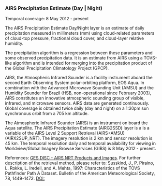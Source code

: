 ### AIRS Precipitation Estimate (Day | Night)
Temporal coverage: 8 May 2012 - present

The AIRS Precipitation Estimate Day/Night layer is an estimate of daily precipitation measured in millimeters (mm) using cloud-related parameters of cloud-top pressure, fractional cloud cover, and cloud-layer relative humidity.

The precipitation algorithm is a regression between these parameters and some observed precipitation data. It is an estimate from AIRS using a TOVS-like algorithm and is intended for merging into the precipitation product of the Global Precipitation Climatology Project (GPCP).

AIRS, the Atmospheric Infrared Sounder is a facility instrument aboard the second Earth Observing System polar-orbiting platform, EOS Aqua. In combination with the Advanced Microwave Sounding Unit (AMSU) and the Humidity Sounder for Brazil (HSB, non-operational since February 2003), AIRS constitutes an innovative atmospheric sounding group of visible, infrared, and microwave sensors. AIRS data are generated continuously. Global coverage is obtained twice daily (day and night) on a 1:30pm sun synchronous orbit from a 705 km altitude.

The Atmospheric Infrared Sounder (AIRS) is an instrument on board the Aqua satellite. The AIRS Precipitation Estimate (AIRG2SSD) layer is a is a variable of the AIRS Level 2 Support Retrieval (AIRS+AMSU) (AIRX2SUP_NRT). The imagery resolution is 2 km and sensor resolution is 45 km. The temporal resolution daily and temporal availability for viewing in Worldview/Global Imagery Browse Services (GIBS) is 8 May 2012 - present.

References: [GES DISC - AIRS NRT Products and Images](http://disc.sci.gsfc.nasa.gov/nrt/data-holdings/airs-nrt-products). For further description of the retrieval method, please refer to:
Susskind, J., P. Piraino, L. Rokke, L. Iredell, and A. Mehta, 1997: Characteristics of the TOVS Pathfinder Path A Dataset. Bulletin of the American Meteorological Society, 78, 1449-1472. [DOI:](https://doi.org/10.1175%2F1520-0477%281997%29078%3C1449%3ACOTTPP%3E2.0.CO%3B2)
